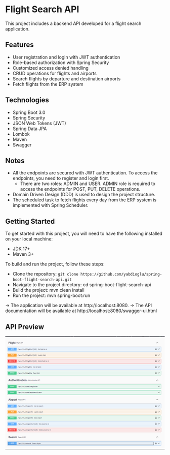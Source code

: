# Flight Search API
This project includes a backend API developed for a flight search application.

## Features
* User registration and login with JWT authentication
* Role-based authorization with Spring Security
* Customized access denied handling
* CRUD operations for flights and airports
* Search flights by departure and destination airports
* Fetch flights from the ERP system

## Technologies
* Spring Boot 3.0
* Spring Security
* JSON Web Tokens (JWT)
* Spring Data JPA
* Lombok
* Maven
* Swagger

## Notes
* All the endpoints are secured with JWT authentication. To access the endpoints, you need to register and login first.
  * There are two roles: ADMIN and USER. ADMIN role is required to access the endpoints for POST, PUT, DELETE operations.
* Domain Driven Design (DDD) is used to design the project structure.
* The scheduled task to fetch flights every day from the ERP system is implemented with Spring Scheduler.

## Getting Started
To get started with this project, you will need to have the following installed on your local machine:

* JDK 17+
* Maven 3+


To build and run the project, follow these steps:

* Clone the repository: `git clone https://github.com/yabdioglu/spring-boot-flight-search-api.git`
* Navigate to the project directory: cd spring-boot-flight-search-api
* Build the project: mvn clean install
* Run the project: mvn spring-boot:run

-> The application will be available at http://localhost:8080.
-> The API documentation will be available at http://localhost:8080/swagger-ui.html

## API Preview
![swagger-ui](src/main/resources/static/swagger-ui.png)
